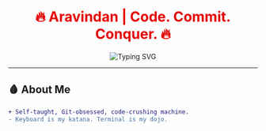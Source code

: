 <h1 align="center" style="color:#e60000;">🔥 Aravindan | Code. Commit. Conquer. 🔥</h1>

<p align="center">
  <img src="https://readme-typing-svg.demolab.com?font=Fira+Code&weight=500&size=24&pause=1000&color=E60000&center=true&vCenter=true&width=435&lines=Rockstar+Developer;87-Day+Commit+Streak+%E2%9A%A1;Black+%26+Red+Coding+Warrior" alt="Typing SVG" />
</p>

---

## 🩸 About Me

```diff
+ Self-taught, Git-obsessed, code-crushing machine.
- Keyboard is my katana. Terminal is my dojo.

